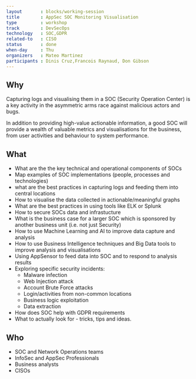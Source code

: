 ```yaml
---
layout       : blocks/working-session
title        : AppSec SOC Monitoring Visualisation
type         : workshop
track        : DevSecOps
technology   : SOC,GDPR
related-to   : CISO
status       : done
when-day     : Thu
organizers   : Mateo Martinez
participants : Dinis Cruz,Francois Raynaud, Don Gibson
---
```


## Why

Capturing logs and visualising them in a SOC (Security Operation Center) is a key activity in the asymmetric arms race against malicious actors and bugs.

In addition to providing high-value actionable information, a good SOC will provide a wealth of valuable metrics and visualisations for the business, from user activities and behaviour to system performance.

## What

 - What are the the key technical and operational components of SOCs
 - Map examples of SOC implementations (people, processes and technologies)
 - what are the best practices in capturing logs and feeding them into central locations
 - How to visualise the data collected in actionable/meaningful graphs
 - What are the best practices in using tools like ELK or Splunk
 - How to secure SOCs data and infrastucture
 - What is the business case for a larger SOC which is sponsored by another business unit (i.e. not just Security)
 - How to use Machine Learning and AI to improve data capture and analysis
 - How to use Business Intelligence techniques and Big Data tools to improve analysis and visualisations
 - Using AppSensor to feed data into SOC and to respond to analysis results
 - Exploring specific security incidents:
    - Malware infection
    - Web Injection attack
    - Account Brute Force attacks
    - Login/activities from non-common locations
    - Business logic exploitation
    - Data extraction
 - How does SOC help with GDPR requirements
 - What to actually look for - tricks, tips and ideas.

## Who

 - SOC and Network Operations teams
 - InfoSec and AppSec Professionals
 - Business analysts
 - CISOs



